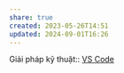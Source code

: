 ```yaml
---
share: true
created: 2023-05-26T14:51
updated: 2024-09-01T16:26
---
```

Giải pháp kỹ thuật:: [VS Code](VS%20Code.md)